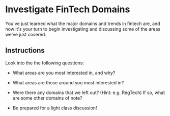 # Investigate FinTech Domains

You've just learned what the major domains and trends in fintech are, and now it's your turn to begin investigating and discussing some of the areas we've just covered.

## Instructions

Look into the the following questions:

  * What areas are you most interested in, and why?

  * What areas are those around you most interested in?

  * Were there any domains that we left out? (Hint: e.g. RegTech) If so, what are some other domains of note?

  * Be prepared for a light class discussion!